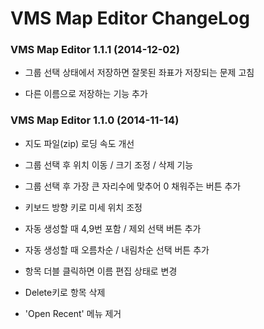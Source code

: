 VMS Map Editor ChangeLog
========================

### VMS Map Editor 1.1.1 (2014-12-02) ###

- 그룹 선택 상태에서 저장하면 잘못된 좌표가 저장되는 문제 고침

- 다른 이름으로 저장하는 기능 추가


### VMS Map Editor 1.1.0 (2014-11-14) ###

- 지도 파일(zip) 로딩 속도 개선

- 그룹 선택 후 위치 이동 / 크기 조정 / 삭제 기능

- 그룹 선택 후 가장 큰 자리수에 맞추어 0 채워주는 버튼 추가

- 키보드 방향 키로 미세 위치 조정

- 자동 생성할 때 4,9번 포함 / 제외 선택 버튼 추가

- 자동 생성할 때 오름차순 / 내림차순 선택 버튼 추가

- 항목 더블 클릭하면 이름 편집 상태로 변경

- Delete키로 항목 삭제

- 'Open Recent' 메뉴 제거

